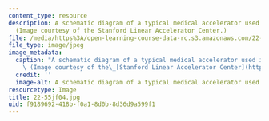 ```yaml
---
content_type: resource
description: A schematic diagram of a typical medical accelerator used in cancer radiotherapy.
  (Image courtesy of the Stanford Linear Accelerator Center.)
file: /media/https%3A/open-learning-course-data-rc.s3.amazonaws.com/22-55j-principles-of-radiation-interactions-fall-2004/f9189692418bf0a18d0b8d36d9a599f1_22-55jf04.jpg
file_type: image/jpeg
image_metadata:
  caption: "A schematic diagram of a typical medical accelerator used in cancer radiotherapy.\
    \ (Image courtesy of the\_[Stanford Linear Accelerator Center](https://www6.slac.stanford.edu/).)"
  credit: ''
  image-alt: A schematic diagram of a typical medical accelerator used in cancer radiotherapy.
resourcetype: Image
title: 22-55jf04.jpg
uid: f9189692-418b-f0a1-8d0b-8d36d9a599f1
---
```

